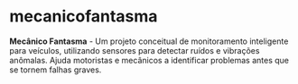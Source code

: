# mecanicofantasma
**Mecânico Fantasma** - Um projeto conceitual de monitoramento inteligente para veículos, utilizando sensores para detectar ruídos e vibrações anômalas. Ajuda motoristas e mecânicos a identificar problemas antes que se tornem falhas graves.
